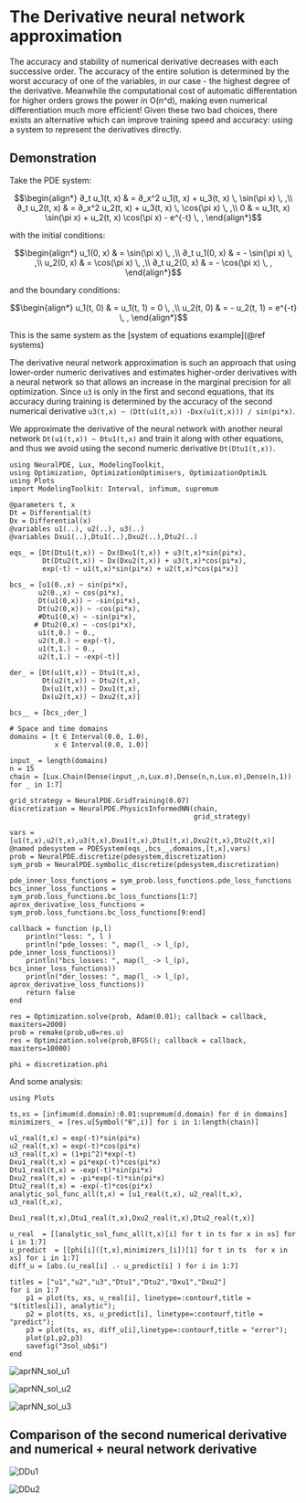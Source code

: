 # The Derivative neural network approximation

The accuracy and stability of numerical derivative decreases with each successive order.
The accuracy of the entire solution is determined by the worst accuracy of one of the variables,
in our case - the highest degree of the derivative. Meanwhile the computational cost of automatic
differentation for higher orders grows the power in O(n^d), making even numerical differentiation
much more efficient! Given these two bad choices, there exists an alternative which can improve
training speed and accuracy: using a system to represent the derivatives directly.

## Demonstration

Take the PDE system:

```math
\begin{align*}
∂_t u_1(t, x) & = ∂_x^2 u_1(t, x) + u_3(t, x) \, \sin(\pi x) \, ,\\
∂_t u_2(t, x) & = ∂_x^2 u_2(t, x) + u_3(t, x) \, \cos(\pi x) \, ,\\
0 & = u_1(t, x) \sin(\pi x) + u_2(t, x) \cos(\pi x) - e^{-t} \, ,
\end{align*}
```

with the initial conditions:

```math
\begin{align*}
u_1(0, x) & = \sin(\pi x) \, ,\\
∂_t u_1(0, x) & = - \sin(\pi x) \, ,\\
u_2(0, x) & = \cos(\pi x) \, ,\\
∂_t u_2(0, x) & = - \cos(\pi x) \, ,
\end{align*}
```

and the boundary conditions:

```math
\begin{align*}
u_1(t, 0) & = u_1(t, 1) = 0 \, ,\\
u_2(t, 0) & = - u_2(t, 1) = e^{-t} \, ,
\end{align*}
```

This is the same system as the [system of equations example](@ref systems)

The derivative neural network approximation is such an approach that using lower-order numeric
derivatives and estimates higher-order derivatives with a neural network so that allows an
increase in the marginal precision for all optimization. Since `u3` is only in the first and
second equations, that its accuracy during training is determined by the accuracy of the
second numerical derivative `u3(t,x) ~ (Dtt(u1(t,x)) -Dxx(u1(t,x))) / sin(pi*x)`.

We approximate the derivative of the neural network with another neural network
`Dt(u1(t,x)) ~ Dtu1(t,x)` and train it along with other equations, and thus we avoid
using the second numeric derivative `Dt(Dtu1(t,x))`.

```@example derivativenn
using NeuralPDE, Lux, ModelingToolkit,
using Optimization, OptimizationOptimisers, OptimizationOptimJL
using Plots
import ModelingToolkit: Interval, infimum, supremum

@parameters t, x
Dt = Differential(t)
Dx = Differential(x)
@variables u1(..), u2(..), u3(..)
@variables Dxu1(..),Dtu1(..),Dxu2(..),Dtu2(..)

eqs_ = [Dt(Dtu1(t,x)) ~ Dx(Dxu1(t,x)) + u3(t,x)*sin(pi*x),
        Dt(Dtu2(t,x)) ~ Dx(Dxu2(t,x)) + u3(t,x)*cos(pi*x),
        exp(-t) ~ u1(t,x)*sin(pi*x) + u2(t,x)*cos(pi*x)]

bcs_ = [u1(0.,x) ~ sin(pi*x),
       u2(0.,x) ~ cos(pi*x),
       Dt(u1(0,x)) ~ -sin(pi*x),
       Dt(u2(0,x)) ~ -cos(pi*x),
       #Dtu1(0,x) ~ -sin(pi*x),
      # Dtu2(0,x) ~ -cos(pi*x),
       u1(t,0.) ~ 0.,
       u2(t,0.) ~ exp(-t),
       u1(t,1.) ~ 0.,
       u2(t,1.) ~ -exp(-t)]

der_ = [Dt(u1(t,x)) ~ Dtu1(t,x),
        Dt(u2(t,x)) ~ Dtu2(t,x),
        Dx(u1(t,x)) ~ Dxu1(t,x),
        Dx(u2(t,x)) ~ Dxu2(t,x)]

bcs__ = [bcs_;der_]

# Space and time domains
domains = [t ∈ Interval(0.0, 1.0),
           x ∈ Interval(0.0, 1.0)]

input_ = length(domains)
n = 15
chain = [Lux.Chain(Dense(input_,n,Lux.σ),Dense(n,n,Lux.σ),Dense(n,1)) for _ in 1:7]

grid_strategy = NeuralPDE.GridTraining(0.07)
discretization = NeuralPDE.PhysicsInformedNN(chain,
                                             grid_strategy)

vars = [u1(t,x),u2(t,x),u3(t,x),Dxu1(t,x),Dtu1(t,x),Dxu2(t,x),Dtu2(t,x)]
@named pdesystem = PDESystem(eqs_,bcs__,domains,[t,x],vars)
prob = NeuralPDE.discretize(pdesystem,discretization)
sym_prob = NeuralPDE.symbolic_discretize(pdesystem,discretization)

pde_inner_loss_functions = sym_prob.loss_functions.pde_loss_functions
bcs_inner_loss_functions = sym_prob.loss_functions.bc_loss_functions[1:7]
aprox_derivative_loss_functions = sym_prob.loss_functions.bc_loss_functions[9:end]

callback = function (p,l)
    println("loss: ", l )
    println("pde_losses: ", map(l_ -> l_(p), pde_inner_loss_functions))
    println("bcs_losses: ", map(l_ -> l_(p), bcs_inner_loss_functions))
    println("der_losses: ", map(l_ -> l_(p), aprox_derivative_loss_functions))
    return false
end

res = Optimization.solve(prob, Adam(0.01); callback = callback, maxiters=2000)
prob = remake(prob,u0=res.u)
res = Optimization.solve(prob,BFGS(); callback = callback, maxiters=10000)

phi = discretization.phi
```

And some analysis:

```@example derivativenn
using Plots

ts,xs = [infimum(d.domain):0.01:supremum(d.domain) for d in domains]
minimizers_ = [res.u[Symbol("θ",i)] for i in 1:length(chain)]

u1_real(t,x) = exp(-t)*sin(pi*x)
u2_real(t,x) = exp(-t)*cos(pi*x)
u3_real(t,x) = (1+pi^2)*exp(-t)
Dxu1_real(t,x) = pi*exp(-t)*cos(pi*x)
Dtu1_real(t,x) = -exp(-t)*sin(pi*x)
Dxu2_real(t,x) = -pi*exp(-t)*sin(pi*x)
Dtu2_real(t,x) = -exp(-t)*cos(pi*x)
analytic_sol_func_all(t,x) = [u1_real(t,x), u2_real(t,x), u3_real(t,x),
                              Dxu1_real(t,x),Dtu1_real(t,x),Dxu2_real(t,x),Dtu2_real(t,x)]

u_real  = [[analytic_sol_func_all(t,x)[i] for t in ts for x in xs] for i in 1:7]
u_predict  = [[phi[i]([t,x],minimizers_[i])[1] for t in ts  for x in xs] for i in 1:7]
diff_u = [abs.(u_real[i] .- u_predict[i] ) for i in 1:7]

titles = ["u1","u2","u3","Dtu1","Dtu2","Dxu1","Dxu2"]
for i in 1:7
    p1 = plot(ts, xs, u_real[i], linetype=:contourf,title = "$(titles[i]), analytic");
    p2 = plot(ts, xs, u_predict[i], linetype=:contourf,title = "predict");
    p3 = plot(ts, xs, diff_u[i],linetype=:contourf,title = "error");
    plot(p1,p2,p3)
    savefig("3sol_ub$i")
end
```

![aprNN_sol_u1](https://user-images.githubusercontent.com/12683885/122998551-de79d600-d3b5-11eb-8f5d-59d00178c2ab.png)

![aprNN_sol_u2](https://user-images.githubusercontent.com/12683885/122998567-e3d72080-d3b5-11eb-9024-4072f4b66cda.png)

![aprNN_sol_u3](https://user-images.githubusercontent.com/12683885/122998578-e6d21100-d3b5-11eb-96a5-f64e5593b35e.png)

## Comparison of the second numerical derivative and numerical + neural network derivative

![DDu1](https://user-images.githubusercontent.com/12683885/123113394-3280cb00-d447-11eb-88e3-a8541bbf089f.png)

![DDu2](https://user-images.githubusercontent.com/12683885/123113413-36ace880-d447-11eb-8f6a-4c3caa86e359.png)
